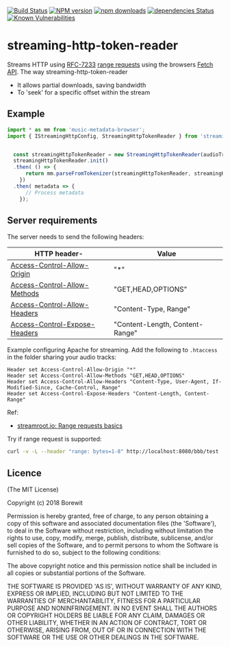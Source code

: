 [![Build Status](https://travis-ci.com/Borewit/streaming-http-token-reader.svg?branch=master)](https://travis-ci.com/Borewit/streaming-http-token-reader)
[![NPM version](https://badge.fury.io/js/streaming-http-token-reader.svg)](https://npmjs.org/package/streaming-http-token-reader)
[![npm downloads](http://img.shields.io/npm/dm/streaming-http-token-reader.svg)](https://npmjs.org/package/streaming-http-token-reader)
[![dependencies Status](https://david-dm.org/Borewit/streaming-http-token-reader/status.svg)](https://david-dm.org/Borewit/streaming-http-token-reader)
[![Known Vulnerabilities](https://snyk.io/test/github/Borewit/streaming-http-token-reader/badge.svg?targetFile=package.json)](https://snyk.io/test/github/Borewit/streaming-http-token-reader?targetFile=package.json)

# streaming-http-token-reader

Streams HTTP using [RFC-7233](https://tools.ietf.org/html/rfc7233#section-2.3) [range requests](https://developer.mozilla.org/en-US/docs/Web/HTTP/Range_requests) using the browsers [Fetch API](https://developer.mozilla.org/en-US/docs/Web/API/Fetch_API]).
The way streaming-http-token-reader 
* It allows partial downloads, saving bandwidth
* To 'seek' for a specific offset within the stream

## Example

```JavaScript
import * as mm from 'music-metadata-browser';
import { IStreamingHttpConfig, StreamingHttpTokenReader } from 'streaming-http-token-reader';


  const streamingHttpTokenReader = new StreamingHttpTokenReader(audioTrackUrl, config);
  streamingHttpTokenReader.init()
  .then( () => {
      return mm.parseFromTokenizer(streamingHttpTokenReader, streamingHttpTokenReader.contentType, options);
    })
  .then( metadata => {
      // Process metadata
    });
```

## Server requirements

The server needs to send the following headers:

| HTTP header-| Value |
|-------------|-------|
| [Access-Control-Allow-Origin](https://developer.mozilla.org/en-US/docs/Web/HTTP/Headers/Access-Control-Allow-Origin)     | "*"                             |
| [Access-Control-Allow-Methods](https://developer.mozilla.org/en-US/docs/Web/HTTP/Headers/Access-Control-Allow-Methods)   | "GET,HEAD,OPTIONS"              |
| [Access-Control-Allow-Headers](https://developer.mozilla.org/en-US/docs/Web/HTTP/Headers/Access-Control-Allow-Headers)   | "Content-Type, Range"           |
| [Access-Control-Expose-Headers](https://developer.mozilla.org/en-US/docs/Web/HTTP/Headers/Access-Control-Expose-Headers) | "Content-Length, Content-Range" |

Example configuring Apache for streaming. Add the following to `.htaccess` in the folder sharing your audio tracks:
```
Header set Access-Control-Allow-Origin "*"
Header set Access-Control-Allow-Methods "GET,HEAD,OPTIONS"
Header set Access-Control-Allow-Headers "Content-Type, User-Agent, If-Modified-Since, Cache-Control, Range"
Header set Access-Control-Expose-Headers "Content-Length, Content-Range"
```

Ref:
* [streamroot.io: Range requests basics](https://support.streamroot.io/hc/en-us/articles/115003168773-Range-requests-basics)

Try if range request is supported:
```bash
curl -v -L --header "range: bytes=1-8" http://localhost:8080/bbb/test
```

## Licence

(The MIT License)

Copyright (c) 2018 Borewit

Permission is hereby granted, free of charge, to any person obtaining a copy of this software and associated documentation files (the 'Software'), to deal in the Software without restriction, including without limitation the rights to use, copy, modify, merge, publish, distribute, sublicense, and/or sell copies of the Software, and to permit persons to whom the Software is furnished to do so, subject to the following conditions:

The above copyright notice and this permission notice shall be included in all copies or substantial portions of the Software.

THE SOFTWARE IS PROVIDED 'AS IS', WITHOUT WARRANTY OF ANY KIND, EXPRESS OR IMPLIED, INCLUDING BUT NOT LIMITED TO THE WARRANTIES OF MERCHANTABILITY, FITNESS FOR A PARTICULAR PURPOSE AND NONINFRINGEMENT. IN NO EVENT SHALL THE AUTHORS OR COPYRIGHT HOLDERS BE LIABLE FOR ANY CLAIM, DAMAGES OR OTHER LIABILITY, WHETHER IN AN ACTION OF CONTRACT, TORT OR OTHERWISE, ARISING FROM, OUT OF OR IN CONNECTION WITH THE SOFTWARE OR THE USE OR OTHER DEALINGS IN THE SOFTWARE.


